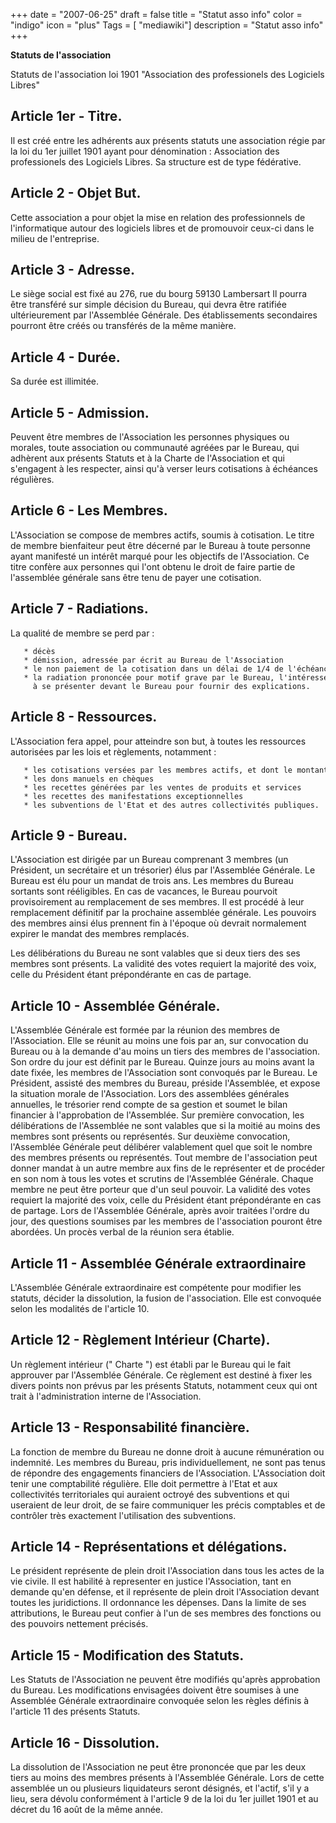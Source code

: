 +++
date = "2007-06-25"
draft = false
title = "Statut asso info"
color = "indigo"
icon = "plus"
Tags = [ "mediawiki"]
description = "Statut asso info"
+++

**Statuts de l'association**

Statuts de l'association loi 1901 "Association des professionels des
Logiciels Libres"

Article 1er - Titre.
--------------------

Il est créé entre les adhérents aux présents statuts une association
régie par la loi du 1er juillet 1901 ayant pour dénomination :
Association des professionels des Logiciels Libres. Sa structure est de
type fédérative.

Article 2 - Objet But.
----------------------

Cette association a pour objet la mise en relation des professionnels de
l'informatique autour des logiciels libres et de promouvoir ceux-ci dans
le milieu de l'entreprise.

Article 3 - Adresse.
--------------------

Le siège social est fixé au 276, rue du bourg 59130 Lambersart Il pourra
être transféré sur simple décision du Bureau, qui devra être ratifiée
ultérieurement par l'Assemblée Générale. Des établissements secondaires
pourront être créés ou transférés de la même manière.

Article 4 - Durée.
------------------

Sa durée est illimitée.

Article 5 - Admission.
----------------------

Peuvent être membres de l'Association les personnes physiques ou
morales, toute association ou communauté agréées par le Bureau, qui
adhèrent aux présents Statuts et à la Charte de l'Association et qui
s'engagent à les respecter, ainsi qu'à verser leurs cotisations à
échéances régulières.

Article 6 - Les Membres.
------------------------

L'Association se compose de membres actifs, soumis à cotisation. Le
titre de membre bienfaiteur peut être décerné par le Bureau à toute
personne ayant manifesté un intérêt marqué pour les objectifs de
l'Association. Ce titre confère aux personnes qui l'ont obtenu le droit
de faire partie de l'assemblée générale sans être tenu de payer une
cotisation.

Article 7 - Radiations.
-----------------------

La qualité de membre se perd par :

       * décès
       * démission, adressée par écrit au Bureau de l'Association
       * le non paiement de la cotisation dans un délai de 1/4 de l'échéance
       * la radiation prononcée pour motif grave par le Bureau, l'intéressé ayant été invité par lettre recommandée
         à se présenter devant le Bureau pour fournir des explications.

Article 8 - Ressources.
-----------------------

L'Association fera appel, pour atteindre son but, à toutes les
ressources autorisées par les lois et règlements, notamment :

       * les cotisations versées par les membres actifs, et dont le montant est fixé chaque année par le Bureau
       * les dons manuels en chèques
       * les recettes générées par les ventes de produits et services
       * les recettes des manifestations exceptionnelles
       * les subventions de l'Etat et des autres collectivités publiques. 

Article 9 - Bureau.
-------------------

L'Association est dirigée par un Bureau comprenant 3 membres (un
Président, un secrétaire et un trésorier) élus par l'Assemblée Générale.
Le Bureau est élu pour un mandat de trois ans. Les membres du Bureau
sortants sont rééligibles. En cas de vacances, le Bureau pourvoit
provisoirement au remplacement de ses membres. Il est procédé à leur
remplacement définitif par la prochaine assemblée générale. Les pouvoirs
des membres ainsi élus prennent fin à l'époque où devrait normalement
expirer le mandat des membres remplacés.

Les délibérations du Bureau ne sont valables que si deux tiers des ses
membres sont présents. La validité des votes requiert la majorité des
voix, celle du Président étant prépondérante en cas de partage.

Article 10 - Assemblée Générale.
--------------------------------

L'Assemblée Générale est formée par la réunion des membres de
l'Association. Elle se réunit au moins une fois par an, sur convocation
du Bureau ou à la demande d'au moins un tiers des membres de
l'association. Son ordre du jour est définit par le Bureau. Quinze jours
au moins avant la date fixée, les membres de l'Association sont
convoqués par le Bureau. Le Président, assisté des membres du Bureau,
préside l'Assemblée, et expose la situation morale de l'Association.
Lors des assemblées générales annuelles, le trésorier rend compte de sa
gestion et soumet le bilan financier à l'approbation de l'Assemblée. Sur
première convocation, les délibérations de l'Assemblée ne sont valables
que si la moitié au moins des membres sont présents ou représentés. Sur
deuxième convocation, l'Assemblée Générale peut délibérer valablement
quel que soit le nombre des membres présents ou représentés. Tout membre
de l'association peut donner mandat à un autre membre aux fins de le
représenter et de procéder en son nom à tous les votes et scrutins de
l'Assemblée Générale. Chaque membre ne peut être porteur que d'un seul
pouvoir. La validité des votes requiert la majorité des voix, celle du
Président étant prépondérante en cas de partage. Lors de l'Assemblée
Générale, après avoir traitées l'ordre du jour, des questions soumises
par les membres de l'association pouront être abordées. Un procès verbal
de la réunion sera établie.

Article 11 - Assemblée Générale extraordinaire
----------------------------------------------

L'Assemblée Générale extraordinaire est compétente pour modifier les
statuts, décider la dissolution, la fusion de l'association. Elle est
convoquée selon les modalités de l'article 10.

Article 12 - Règlement Intérieur (Charte).
------------------------------------------

Un règlement intérieur (" Charte ") est établi par le Bureau qui le fait
approuver par l'Assemblée Générale. Ce règlement est destiné à fixer les
divers points non prévus par les présents Statuts, notamment ceux qui
ont trait à l'administration interne de l'Association.

Article 13 - Responsabilité financière.
---------------------------------------

La fonction de membre du Bureau ne donne droit à aucune rémunération ou
indemnité. Les membres du Bureau, pris individuellement, ne sont pas
tenus de répondre des engagements financiers de l'Association.
L'Association doit tenir une comptabilité régulière. Elle doit permettre
à l'Etat et aux collectivités territoriales qui auraient octroyé des
subventions et qui useraient de leur droit, de se faire communiquer les
précis comptables et de contrôler très exactement l'utilisation des
subventions.

Article 14 - Représentations et délégations.
--------------------------------------------

Le président représente de plein droit l'Association dans tous les actes
de la vie civile. Il est habilité à representer en justice
l'Association, tant en demande qu'en défense, et il représente de plein
droit l'Association devant toutes les juridictions. Il ordonnance les
dépenses. Dans la limite de ses attributions, le Bureau peut confier à
l'un de ses membres des fonctions ou des pouvoirs nettement précisés.

Article 15 - Modification des Statuts.
--------------------------------------

Les Statuts de l'Association ne peuvent être modifiés qu'après
approbation du Bureau. Les modifications envisagées doivent être
soumises à une Assemblée Générale extraordinaire convoquée selon les
règles définis à l'article 11 des présents Statuts.

Article 16 - Dissolution.
-------------------------

La dissolution de l'Association ne peut être prononcée que par les deux
tiers au moins des membres présents à l'Assemblée Générale. Lors de
cette assemblée un ou plusieurs liquidateurs seront désignés, et
l'actif, s'il y a lieu, sera dévolu conformément à l'article 9 de la loi
du 1er juillet 1901 et au décret du 16 août de la même année.

